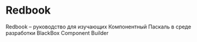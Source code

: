 # Redbook
Redbook – руководство для изучающих Компонентный Паскаль в среде разработки BlackBox Component Builder
